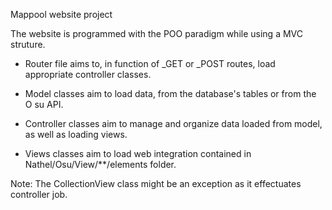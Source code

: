 Mappool website project

The website is programmed with the POO paradigm while using a MVC struture.
- Router file aims to, in function of _GET or _POST routes, load appropriate controller classes.
  

- Model classes aim to load data, from the database's tables or from the O su API.
  

- Controller classes aim to manage and organize data loaded from model, as well as loading views.
  

- Views classes aim to load web integration contained in Nathel/Osu/View/**/elements folder.

Note: The CollectionView class might be an exception as it effectuates controller job.


